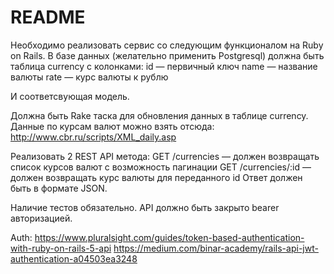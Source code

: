 # README

Необходимо реализовать сервис со следующим функционалом на Ruby on Rails.
В базе данных (желательно применить Postgresql) должна быть таблица currency c колонками:
id — первичный ключ
name — название валюты
rate — курс валюты к рублю

И соответсвующая модель.

Должна быть Rake таска для обновления данных в таблице currency. Данные по курсам валют можно взять отсюда: http://www.cbr.ru/scripts/XML_daily.asp

Реализовать 2 REST API метода:
GET /currencies — должен возвращать список курсов валют с возможность пагинации
GET /currencies/:id — должен возвращать курс валюты для переданного id
Ответ должен быть в формате JSON.

Наличие тестов обязательно.
API должно быть закрыто bearer авторизацией.


Auth: https://www.pluralsight.com/guides/token-based-authentication-with-ruby-on-rails-5-api
https://medium.com/binar-academy/rails-api-jwt-authentication-a04503ea3248
